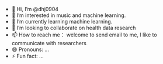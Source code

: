 - 👋 Hi, I’m @dhj0904
- 👀 I’m interested in music and machine learning.
- 🌱 I’m currently learning machine learning.
- 💞️ I’m looking to collaborate on health data research
- 📫 How to reach me： welcome to send email to me, I like to communicate with researchers
- 😄 Pronouns: ...
- ⚡ Fun fact: ...

<!---
dhj0904/dhj0904 is a ✨ special ✨ repository because its `README.md` (this file) appears on your GitHub profile.
You can click the Preview link to take a look at your changes.
--->
